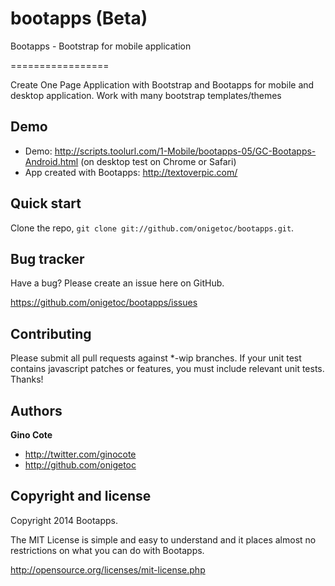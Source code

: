 bootapps (Beta)
========

Bootapps - Bootstrap for mobile application

=================

Create One Page Application with Bootstrap and Bootapps for mobile and desktop application. Work with many bootstrap templates/themes

Demo
-----------
+ Demo: http://scripts.toolurl.com/1-Mobile/bootapps-05/GC-Bootapps-Android.html (on desktop test on Chrome or Safari)
+ App created with Bootapps: http://textoverpic.com/

Quick start
-----------

Clone the repo, `git clone git://github.com/onigetoc/bootapps.git`.


Bug tracker
-----------

Have a bug? Please create an issue here on GitHub.

https://github.com/onigetoc/bootapps/issues


Contributing
------------

Please submit all pull requests against *-wip branches. If your unit test contains javascript patches or features, you must include relevant unit tests. Thanks!


Authors
-------

**Gino Cote**

+ http://twitter.com/ginocote
+ http://github.com/onigetoc



Copyright and license
---------------------

Copyright 2014 Bootapps.

The MIT License is simple and easy to understand and it places almost no restrictions on what you can do with Bootapps.

  http://opensource.org/licenses/mit-license.php
